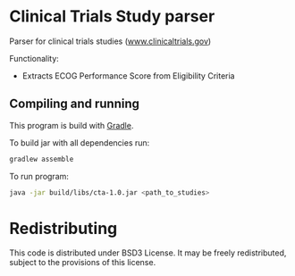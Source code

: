 # Clinical Trials Study parser

Parser for clinical trials studies (www.clinicaltrials.gov)

Functionality:

* Extracts ECOG Performance Score from Eligibility Criteria
 
## Compiling and running

This program is build with [Gradle](https://gradle.org/).

To build jar with all dependencies run:
```sh
gradlew assemble
```

To run program:
```sh
java -jar build/libs/cta-1.0.jar <path_to_studies>
```


# Redistributing

This code is distributed under BSD3 License. It may be freely redistributed, subject to the provisions of this license.